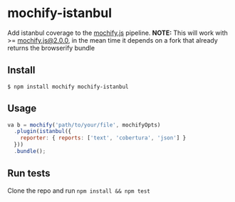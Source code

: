 mochify-istanbul
=====================

Add istanbul coverage to the [mochify.js](https://github.com/mantoni/mochify.js) pipeline.
**NOTE:** This will work with >= mochify.js@2.0.0, in the mean time it depends on a fork that already returns the browserify bundle

## Install

```
$ npm install mochify mochify-istanbul
```

## Usage

```javascript
va b = mochify('path/to/your/file', mochifyOpts)
  .plugin(istanbul({
    reporter: { reports: ['text', 'cobertura', 'json'] }
  }))
  .bundle();
```

## Run tests
Clone the repo and run ```npm install && npm test```
